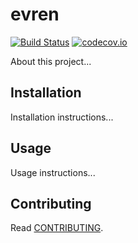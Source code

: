 # evren

[![Build Status](https://travis-ci.org/vertexclique/evren.svg?branch=master)](https://travis-ci.org/vertexclique/evren)
[![codecov.io](https://codecov.io/gitlab/hbetts/orbitalpy/coverage.svg?branch=master)](https://codecov.io/gitlab/vertexclique/evren?branch=master)

About this project...

## Installation

Installation instructions...

## Usage

Usage instructions...

## Contributing

Read [CONTRIBUTING](CONTRIBUTING.md).
